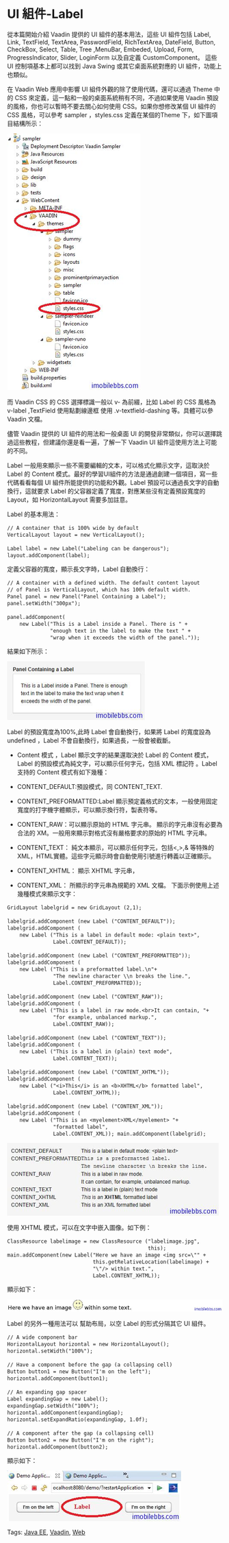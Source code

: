 # UI 組件-Label

從本篇開始介紹 Vaadin 提供的 UI 組件的基本用法，這些 UI 組件包括 Label, Link, TextField, TextArea, PasswordField, RichTextArea, DateField, Button, CheckBox, Select, Table, Tree ,MenuBar, Embeded, Upload, Form, ProgressIndicator, Slider, LoginForm 以及自定義 CustomComponent。 這些 UI 控制項基本上都可以找到 Java Swing 或其它桌面系統對應的 UI 組件，功能上也類似。

在 Vaadin Web 應用中影響 UI 組件外觀的除了使用代碼，還可以通過 Theme 中的 CSS 來定義，這一點和一般的桌面系統稍有不同，不過如果使用 Vaadin 預設的風格，你也可以暫時不要去關心如何使用 CSS。如果你想修改某個 UI 組件的 CSS 風格，可以參考 sampler ，styles.css 定義在某個的Theme 下，如下圖項目結構所示：

![](images/20.png)

而 Vaadin CSS 的 CSS 選擇標識一般以 v- 為前綴，比如 Label 的 CSS 風格為 v-label ,TextField 使用點劃線邊框 使用 .v-textfield-dashing 等。具體可以參 Vaadin 文檔。

儘管 Vaadin 提供的 UI 組件的用法和一般桌面 UI 的開發非常類似，你可以選擇跳過這些教程，但建議你還是看一遍，了解一下 Vaadin UI 組件這使用方法上可能的不同。

Label 一般用來顯示一些不需要編輯的文本，可以格式化顯示文字，這取決於 Label 的 Content 模式。最好的學習UI組件的方法是通過創建一個項目，寫一些代碼看看每個 UI 組件所能提供的功能和外觀。Label 預設可以通過長文字的自動換行，這就要求 Label 的父容器定義了寬度，對應某些沒有定義預設寬度的 Layout，如 HorizontalLayout 需要多加註意。

Label 的基本用法：

```
// A container that is 100% wide by default
VerticalLayout layout = new VerticalLayout();

Label label = new Label("Labeling can be dangerous");
layout.addComponent(label);
```

定義父容器的寬度，顯示長文字時，Label 自動換行：

```
// A container with a defined width. The default content layout
// of Panel is VerticalLayout, which has 100% default width.
Panel panel = new Panel("Panel Containing a Label");
panel.setWidth("300px");

panel.addComponent(
    new Label("This is a Label inside a Panel. There is " +
              "enough text in the label to make the text " +
              "wrap when it exceeds the width of the panel."));
```

結果如下所示：

![](images/21.png)

Label 的預設寬度為100%,此時 Label 會自動換行，如果將 Label 的寬度設為 undefined ，Label 不會自動換行，如果過長，一般會被截斷。

- Content 模式 ，Label 顯示文字的結果還取決於 Label 的 Content 模式，Label 的預設模式為純文字，可以顯示任何字元，包括 XML 標記符 。Label 支持的 Content 模式有如下幾種：

- CONTENT_DEFAULT:預設模式，同 CONTENT_TEXT.
- CONTENT_PREFORMATTED:Label 顯示預定義格式的文本，一般使用固定寬度的打字機字體顯示，可以顯示換行符，製表符等。
- CONTENT_RAW：可以顯示原始的 HTML 字元串。 顯示的字元串沒有必要為合法的 XM。一般用來顯示對格式沒有嚴格要求的原始的 HTML 字元串。
- CONTENT_TEXT： 純文本顯示，可以顯示任何字元，包括<,>,& 等特殊的 XML，HTML實體。這些字元顯示時會自動使用引號進行轉義以正確顯示。
- CONTENT_XHTML： 顯示 XHTML 字元串，
- CONTENT_XML： 所顯示的字元串為規範的 XML 文檔。
下面示例使用上述幾種模式來顯示文字：

```
GridLayout labelgrid = new GridLayout (2,1);

labelgrid.addComponent (new Label ("CONTENT_DEFAULT"));
labelgrid.addComponent (
    new Label ("This is a label in default mode: <plain text>",
               Label.CONTENT_DEFAULT));

labelgrid.addComponent (new Label ("CONTENT_PREFORMATTED"));
labelgrid.addComponent (
    new Label ("This is a preformatted label.\n"+
               "The newline character \\n breaks the line.",
               Label.CONTENT_PREFORMATTED));

labelgrid.addComponent (new Label ("CONTENT_RAW"));
labelgrid.addComponent (
    new Label ("This is a label in raw mode.<br>It can contain, "+
               "for example, unbalanced markup.",
               Label.CONTENT_RAW));

labelgrid.addComponent (new Label ("CONTENT_TEXT"));
labelgrid.addComponent (
    new Label ("This is a label in (plain) text mode",
               Label.CONTENT_TEXT));

labelgrid.addComponent (new Label ("CONTENT_XHTML"));
labelgrid.addComponent (
    new Label ("<i>This</i> is an <b>XHTML</b> formatted label",
               Label.CONTENT_XHTML));

labelgrid.addComponent (new Label ("CONTENT_XML"));
labelgrid.addComponent (
    new Label ("This is an <myelement>XML</myelement> "+
               "formatted label",
               Label.CONTENT_XML)); main.addComponent(labelgrid);
```

![](images/22.png)

使用 XHTML 模式，可以在文字中嵌入圖像。如下例：

```
ClassResource labelimage = new ClassResource ("labelimage.jpg",
                                              this);
main.addComponent(new Label("Here we have an image <img src=\"" +
                            this.getRelativeLocation(labelimage) +
                            "\"/> within text.",
                            Label.CONTENT_XHTML));
```

顯示如下：

![](images/23.png)

Label 的另外一種用法可以 幫助布局，以空 Label 的形式分隔其它 UI 組件。

```
// A wide component bar
HorizontalLayout horizontal = new HorizontalLayout();
horizontal.setWidth("100%");

// Have a component before the gap (a collapsing cell)
Button button1 = new Button("I'm on the left");
horizontal.addComponent(button1);

// An expanding gap spacer
Label expandingGap = new Label();
expandingGap.setWidth("100%");
horizontal.addComponent(expandingGap);
horizontal.setExpandRatio(expandingGap, 1.0f);

// A component after the gap (a collapsing cell)
Button button2 = new Button("I'm on the right");
horizontal.addComponent(button2);
```

顯示如下：

![](images/24.png)

Tags: [Java EE](http://www.imobilebbs.com/wordpress/archives/tag/java-ee), [Vaadin](http://www.imobilebbs.com/wordpress/archives/tag/vaadin), [Web](http://www.imobilebbs.com/wordpress/archives/tag/web)

